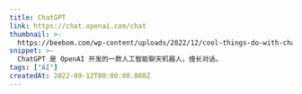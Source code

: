 ```yaml
---
title: ChatGPT
link: https://chat.openai.com/chat
thumbnail: >-
  https://beebom.com/wp-content/uploads/2022/12/cool-things-do-with-chatgpt-featured.jpg
snippet: >-
  ChatGPT 是 OpenAI 开发的一款人工智能聊天机器人，擅长对话。
tags: ["AI"]
createdAt: 2022-09-12T00:00:00.000Z
---
```

